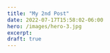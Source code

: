 ```yaml
---
title: "My 2nd Post"
date: 2022-07-17T15:58:02-06:00
hero: /images/hero-3.jpg
excerpt:
draft: true
---
```

